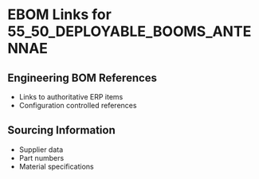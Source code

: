 # EBOM Links for 55_50_DEPLOYABLE_BOOMS_ANTENNAE

## Engineering BOM References
- Links to authoritative ERP items
- Configuration controlled references

## Sourcing Information
- Supplier data
- Part numbers
- Material specifications
